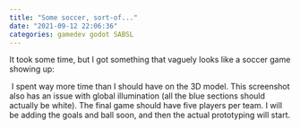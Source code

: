 ```yaml
---
title: "Some soccer, sort-of..."
date: "2021-09-12 22:06:36"
categories: gamedev godot SABSL
---
```

It took some time, but I got something that vaguely looks like a soccer game showing up:

<img src="https://i.imgur.com/r1nQbaK.png" alt="" />
I spent way more time than I should have on the 3D model. This screenshot also has an issue with global illumination (all the blue sections should actually be white). The final game should have five players per team. I will be adding the goals and ball soon, and then the actual prototyping will start.